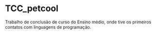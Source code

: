 # TCC_petcool
Trabalho de conclusão de curso do Ensino médio, onde tive os primeiros contatos com linguagens de programação.
